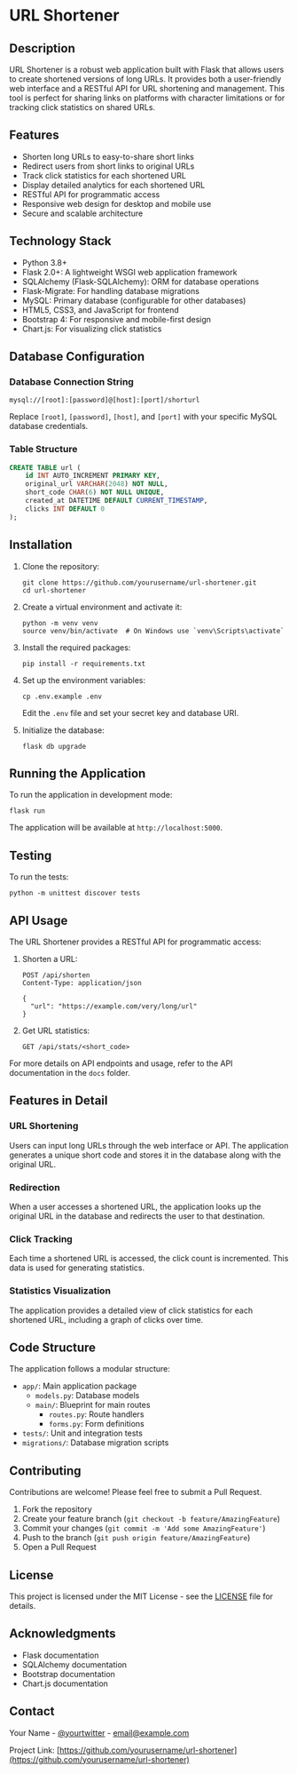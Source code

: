 # URL Shortener

## Description

URL Shortener is a robust web application built with Flask that allows users to create shortened versions of long URLs. It provides both a user-friendly web interface and a RESTful API for URL shortening and management. This tool is perfect for sharing links on platforms with character limitations or for tracking click statistics on shared URLs.

## Features

- Shorten long URLs to easy-to-share short links
- Redirect users from short links to original URLs
- Track click statistics for each shortened URL
- Display detailed analytics for each shortened URL
- RESTful API for programmatic access
- Responsive web design for desktop and mobile use
- Secure and scalable architecture

## Technology Stack

- Python 3.8+
- Flask 2.0+: A lightweight WSGI web application framework
- SQLAlchemy (Flask-SQLAlchemy): ORM for database operations
- Flask-Migrate: For handling database migrations
- MySQL: Primary database (configurable for other databases)
- HTML5, CSS3, and JavaScript for frontend
- Bootstrap 4: For responsive and mobile-first design
- Chart.js: For visualizing click statistics

## Database Configuration

### Database Connection String
```
mysql://[root]:[password]@[host]:[port]/shorturl
```
Replace `[root]`, `[password]`, `[host]`, and `[port]` with your specific MySQL database credentials.

### Table Structure
```sql
CREATE TABLE url (
    id INT AUTO_INCREMENT PRIMARY KEY,
    original_url VARCHAR(2048) NOT NULL,
    short_code CHAR(6) NOT NULL UNIQUE,
    created_at DATETIME DEFAULT CURRENT_TIMESTAMP,
    clicks INT DEFAULT 0
);
```

## Installation

1. Clone the repository:
   ```
   git clone https://github.com/yourusername/url-shortener.git
   cd url-shortener
   ```

2. Create a virtual environment and activate it:
   ```
   python -m venv venv
   source venv/bin/activate  # On Windows use `venv\Scripts\activate`
   ```

3. Install the required packages:
   ```
   pip install -r requirements.txt
   ```

4. Set up the environment variables:
   ```
   cp .env.example .env
   ```
   Edit the `.env` file and set your secret key and database URI.

5. Initialize the database:
   ```
   flask db upgrade
   ```

## Running the Application

To run the application in development mode:

```
flask run
```

The application will be available at `http://localhost:5000`.

## Testing

To run the tests:

```
python -m unittest discover tests
```

## API Usage

The URL Shortener provides a RESTful API for programmatic access:

1. Shorten a URL:
   ```
   POST /api/shorten
   Content-Type: application/json

   {
     "url": "https://example.com/very/long/url"
   }
   ```

2. Get URL statistics:
   ```
   GET /api/stats/<short_code>
   ```

For more details on API endpoints and usage, refer to the API documentation in the `docs` folder.

## Features in Detail

### URL Shortening
Users can input long URLs through the web interface or API. The application generates a unique short code and stores it in the database along with the original URL.

### Redirection
When a user accesses a shortened URL, the application looks up the original URL in the database and redirects the user to that destination.

### Click Tracking
Each time a shortened URL is accessed, the click count is incremented. This data is used for generating statistics.

### Statistics Visualization
The application provides a detailed view of click statistics for each shortened URL, including a graph of clicks over time.

## Code Structure

The application follows a modular structure:

- `app/`: Main application package
  - `models.py`: Database models
  - `main/`: Blueprint for main routes
    - `routes.py`: Route handlers
    - `forms.py`: Form definitions
- `tests/`: Unit and integration tests
- `migrations/`: Database migration scripts

## Contributing

Contributions are welcome! Please feel free to submit a Pull Request.

1. Fork the repository
2. Create your feature branch (`git checkout -b feature/AmazingFeature`)
3. Commit your changes (`git commit -m 'Add some AmazingFeature'`)
4. Push to the branch (`git push origin feature/AmazingFeature`)
5. Open a Pull Request

## License

This project is licensed under the MIT License - see the [LICENSE](LICENSE) file for details.

## Acknowledgments

- Flask documentation
- SQLAlchemy documentation
- Bootstrap documentation
- Chart.js documentation

## Contact

Your Name - [@yourtwitter](https://twitter.com/yourtwitter) - email@example.com

Project Link: [https://github.com/yourusername/url-shortener](https://github.com/yourusername/url-shortener)